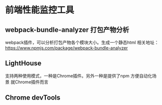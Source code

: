前端性能监控工具
===
## webpack-bundle-analyzer 打包产物分析
webpack插件，可以分析打包产物各个模块大小。生成一个静态html
相关地址： https://www.npmjs.com/package/webpack-bundle-analyzer

## LightHouse
支持两种使用模式，一种是Chrome插件。另外一种是提供了npm 方便自动化场景
就Chrome插件而言

## Chrome devTools


